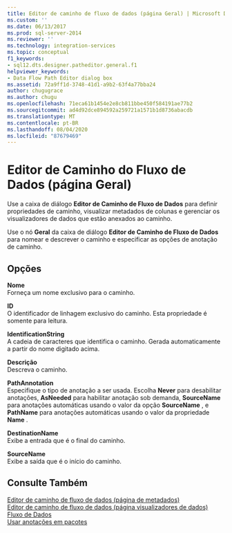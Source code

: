 ```yaml
---
title: Editor de caminho de fluxo de dados (página Geral) | Microsoft Docs
ms.custom: ''
ms.date: 06/13/2017
ms.prod: sql-server-2014
ms.reviewer: ''
ms.technology: integration-services
ms.topic: conceptual
f1_keywords:
- sql12.dts.designer.patheditor.general.f1
helpviewer_keywords:
- Data Flow Path Editor dialog box
ms.assetid: 72a9ff1d-3748-41d1-a9b2-63f4a77bba24
author: chugugrace
ms.author: chugu
ms.openlocfilehash: 71eca61b1454e2e8cb811bbe450f584191ae77b2
ms.sourcegitcommit: ad4d92dce894592a259721a1571b1d8736abacdb
ms.translationtype: MT
ms.contentlocale: pt-BR
ms.lasthandoff: 08/04/2020
ms.locfileid: "87679469"
---
```

# <a name="data-flow-path-editor-general-page"></a>Editor de Caminho do Fluxo de Dados (página Geral)
  Use a caixa de diálogo **Editor de Caminho de Fluxo de Dados** para definir propriedades de caminho, visualizar metadados de colunas e gerenciar os visualizadores de dados que estão anexados ao caminho.  
  
 Use o nó **Geral** da caixa de diálogo **Editor de Caminho de Fluxo de Dados** para nomear e descrever o caminho e especificar as opções de anotação de caminho.  
  
## <a name="options"></a>Opções  
 **Nome**  
 Forneça um nome exclusivo para o caminho.  
  
 **ID**  
 O identificador de linhagem exclusivo do caminho. Esta propriedade é somente para leitura.  
  
 **IdentificationString**  
 A cadeia de caracteres que identifica o caminho. Gerada automaticamente a partir do nome digitado acima.  
  
 **Descrição**  
 Descreva o caminho.  
  
 **PathAnnotation**  
 Especifique o tipo de anotação a ser usada. Escolha **Never** para desabilitar anotações, **AsNeeded** para habilitar anotação sob demanda, **SourceName** para anotações automáticas usando o valor da opção **SourceName** , e **PathName** para anotações automáticas usando o valor da propriedade **Name** .  
  
 **DestinationName**  
 Exibe a entrada que é o final do caminho.  
  
 **SourceName**  
 Exibe a saída que é o início do caminho.  
  
## <a name="see-also"></a>Consulte Também  
 [Editor de caminho de fluxo de dados &#40;página de metadados&#41;](../../2014/integration-services/data-flow-path-editor-metadata-page.md)   
 [Editor de caminho de fluxo de dados &#40;página visualizadores de dados&#41;](../../2014/integration-services/data-flow-path-editor-data-viewers-page.md)   
 [Fluxo de Dados](data-flow/data-flow.md)   
 [Usar anotações em pacotes](use-annotations-in-packages.md)  
  
  
